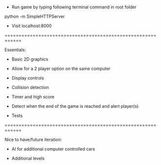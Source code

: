 * Run game by typing following terminal command in root folder

python -m SimpleHTTPServer

 * Visit localhost:8000

============================================================

Essentials: 

* Basic 2D graphics

* Allow for a 2 player option on the same computer

* Display controls

* Collision detection

* Timer and high score

* Detect when the end of the game is reached and alert player(s)

* Tests 

============================================================

Nice to have/future iteration:

* AI for additional computer controlled cars

* Additional levels

